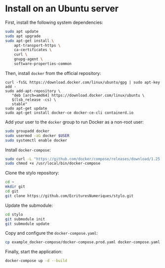 # Install on an Ubuntu server

First, install the following system dependencies:

```bash
sudo apt update
sudo apt upgrade
sudo apt-get install \
    apt-transport-https \
    ca-certificates \
    curl \
    gnupg-agent \
    software-properties-common
```

Then, install `docker` from the official repository:

```
curl -fsSL https://download.docker.com/linux/ubuntu/gpg | sudo apt-key add -
sudo add-apt-repository \
   "deb [arch=amd64] https://download.docker.com/linux/ubuntu \
   $(lsb_release -cs) \
   stable"
sudo apt-get update
sudo apt-get install docker-ce docker-ce-cli containerd.io
```

Add your user to the `docker` group to run Docker as a non-root user:

```bash
sudo groupadd docker
sudo usermod -aG docker $USER
sudo systemctl enable docker
```

Install `docker-compose`:

```bash
sudo curl -L "https://github.com/docker/compose/releases/download/1.25.3/docker-compose-$(uname -s)-$(uname -m)" -o /usr/local/bin/docker-compose
sudo chmod +x /usr/local/bin/docker-compose
```

Clone the stylo repository:

```bash
cd ~
mkdir git
cd git
git clone https://github.com/EcrituresNumeriques/stylo.git
```

Update the submodule:

```bash
cd stylo
git submodule init
git submodule update
```

Copy and configure the `docker-compose.yaml`:

```bash
cp example_docker-compose/docker-compose.prod.yaml docker-compose.yaml
```

Finally, start the application:

```bash
docker-compose up -d --build
```
